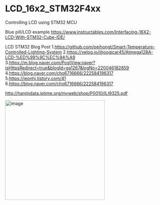 # LCD_16x2_STM32F4xx
Controlling LCD using STM32 MCU

Blue pill/LCD example
https://www.instructables.com/Interfacing-16X2-LCD-With-STM32-Cube-IDE/

LCD STM32 Blog Post
1.https://github.com/peihongt/Smart-Temperature-Controlled-Lighting-System
2.https://velog.io/@oogicar45/Atmega128A-LCD-%ED%99%9C%EC%9A%A9
3.https://m.blog.naver.com/PostView.naver?isHttpsRedirect=true&blogId=ga1267&logNo=220046182859
4.https://blog.naver.com/cho6716666/222584196317
5.https://jeonhj.tistory.com/41
6.https://blog.naver.com/cho6716666/222584196317

http://hanjindata.iptime.org/myweb/shop/P0010/ILI9325.pdf

<img width="322" alt="image" src="https://github.com/user-attachments/assets/0b5c2295-6bcc-4a1c-bf7f-d81463b7112a">


